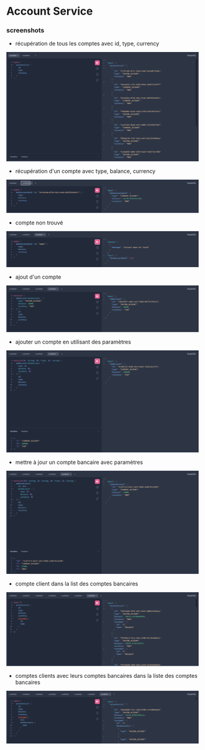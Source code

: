 # Account Service

### screenshots
- récupération de tous les comptes avec id, type, currency
<img src="src/main/resources/static/screenshots/accountsList.png" />

- récupération d'un compte avec type, balance, currency
<img src="src/main/resources/static/screenshots/account.png" />

- compte non trouvé
<img src="src/main/resources/static/screenshots/exceptionNotFound.png" />

- ajout d'un compte
<img src="src/main/resources/static/screenshots/addAccount.png" />

- ajouter un compte en utilisant des paramètres
<img src="src/main/resources/static/screenshots/addAccountWithParameters.png" />

- mettre à jour un compte bancaire avec paramètres
<img src="src/main/resources/static/screenshots/updateAccountWithParameters.png" />

- compte client dans la list des comptes bancaires
<img src="src/main/resources/static/screenshots/customerInAccountsList.png" />

- comptes clients avec leurs comptes bancaires dans la liste des comptes bancaires
<img src="src/main/resources/static/screenshots/customerWithBankAccountsInAccountsList.png" />